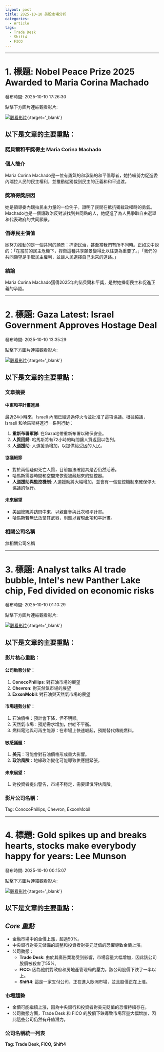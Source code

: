 ```yaml
---
layout: post
title: 2025-10-10 美股市場分析
categories:
  - Article
tags:
  - Trade Desk
  - Shift4
  - FICO
---
```


---
# 1. 標題: Nobel Peace Prize 2025 Awarded to Maria Corina Machado
發布時間: 2025-10-10 17:26:30

點擊下方圖片連結觀看影片:

 [![觀看影片](https://i.ytimg.com/vi/tvi0nhCT69Q/sddefault.jpg)](https://www.youtube.com/watch?v=tvi0nhCT69Q){:target='_blank'}

## 以下是文章的主要重點：

### 諾貝爾和平獎得主 Maria Corina Machado
### 個人簡介
Maria Corina Machado是一位有勇氣的和承諾的和平倡導者，她持續努力促進委內瑞拉人民的民主權利，並推動從獨裁到民主的正義和和平過渡。

### 獎項得獎原因
她是領導委內瑞拉民主力量的一位例子，證明了民間在抵抗獨裁政權時的勇氣。Machado也是一個讓政治反對派找到共同點的人，她促進了為人民爭取自由選舉和代表政府的共同願景。

### 倡導民主價值
她努力推動的是一個共同的願景：捍衛民治，甚至當我們有所不同時。正如文中說的：「在當前的民主危機下，捍衛這種共享願景變得比以往更為重要了。」「我們的共同願望是爭取民主權利，並讓人民選擇自己未來的道路。」

### 結論
Maria Corina Machado獲得2025年的諾貝爾和平獎，是對她捍衛民主和促進正義的承認。

---
# 2. 標題: Gaza Latest: Israel Government Approves Hostage Deal
發布時間: 2025-10-10 13:35:29

點擊下方圖片連結觀看影片:

 [![觀看影片](https://i.ytimg.com/vi/-QozhLI4pxA/sddefault.jpg)](https://www.youtube.com/watch?v=-QozhLI4pxA){:target='_blank'}

## 以下是文章的主要重點：

### 文章摘要

#### 中東和平計畫進展

最近24小時來，Israeli 內閣已經通過停火令並批准了這項協議。根據協議， Israeli 和哈馬斯將進行一系列行動：

1.  **重新布署軍隊**: 在Gaza地帶重新布署以確保安全。
2.  **人質回歸**: 哈馬斯將有72小時的時間讓人質返回以色列。
3.  **人道援助**: 人道援助增加，以提供給受困的人民。

#### 協議細節

*   對於兩個疑似死亡人質，目前無法確認其是否仍然活著。
*   哈馬斯需要時間和空間來恢復被藏起來的監控器。
*  **人道援助與監控機制**: 人道援助將大幅增加，並會有一個監控機制來確保停火協議的執行。

#### 未來展望

*   美國總統將訪問中東，以親自參與此次和平計畫。
*   哈馬斯若無法放棄其武器，則難以實現此項和平計畫。

### 相關公司名稱
無相關公司名稱

---
# 3. 標題: Analyst talks AI trade bubble, Intel's new Panther Lake chip, Fed divided on  economic risks
發布時間: 2025-10-10 01:10:29

點擊下方圖片連結觀看影片:

 [![觀看影片](https://i.ytimg.com/vi/FRzAVIbDKME/sddefault.jpg)](https://www.youtube.com/watch?v=FRzAVIbDKME){:target='_blank'}

## 以下是文章的主要重點：

### 影片核心重點：

#### 公司動態分析：
1. **ConocoPhillips**: 對石油市場的展望
2. **Chevron**: 對天然氣市場的展望
3. **ExxonMobil**: 對石油與天然氣市場的展望

#### 市場趨勢分析：
1. 石油價格：預計會下降，但不明顯。
2. 天然氣市場：預期需求增加，供給不平衡。
3. 燃料電池與可再生能源：在市場上快速崛起，預期替代傳統燃料。

#### 敏感議題：
1. **美元**：可能會對石油價格形成重大影響。
2. **政治風險**：地緣政治變化可能導致供應鏈緊張。

#### 未來展望：
1. 對投資者提出警告，市場不穩定，需要謹慎評估風險。

### 影片公司名稱：

Tag: ConocoPhillips, Chevron, ExxonMobil

---
# 4. 標題: Gold spikes up and breaks hearts, stocks make everybody happy for years: Lee Munson
發布時間: 2025-10-10 00:15:07

點擊下方圖片連結觀看影片:

 [![觀看影片](https://i.ytimg.com/vi/d8Gqi1q_kcI/sddefault.jpg)](https://www.youtube.com/watch?v=d8Gqi1q_kcI){:target='_blank'}

## 以下是文章的主要重點：

## _Core 重點_

* 金融市場中的金價上漲，超過50%。
* 中央銀行對美元儲備的調整和投資者對美元貶值的恐懼導致金價上漲。
* 公司動態：
	+ **Trade Desk**: 由於其廣告業務受到影響，市場容量大幅增加，因此該公司股價被殺害了55%。
	+ **FICO**: 因為他們對政府和房地產管理局的壓力，該公司股價下跌了一半以上。
	+ **Shift4**: 這是一家支付公司，正在進入歐洲市場，並且股價正在上漲。

### 市場趨勢

* 金價可能繼續上漲，因為中央銀行和投資者對美元貶值的恐懼持續存在。
* 公司動態方面，Trade Desk 和 FICO 的股價下跌導致市場容量大幅增加，因此這些公司仍然有升值潛力。

### 公司名稱統一列表

**Tag: Trade Desk, FICO, Shift4**


